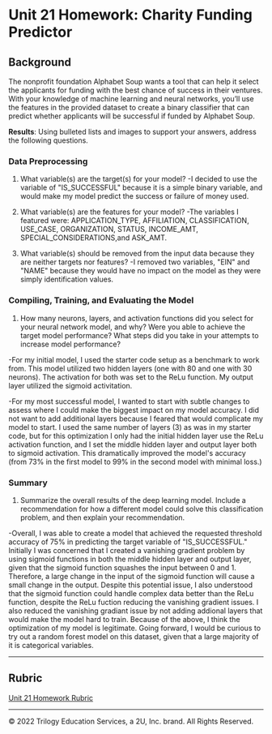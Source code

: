 # Unit 21 Homework: Charity Funding Predictor

## Background

The nonprofit foundation Alphabet Soup wants a tool that can help it select the applicants for funding with the best chance of success in their ventures. With your knowledge of machine learning and neural networks, you’ll use the features in the provided dataset to create a binary classifier that can predict whether applicants will be successful if funded by Alphabet Soup.

 **Results**: Using bulleted lists and images to support your answers, address the following questions.

<h3> Data Preprocessing </h3>

1) What variable(s) are the target(s) for your model?
-I decided to use the variable of "IS_SUCCESSFUL" because it is a simple binary variable, and would make my model predict the success or failure of money used.

2) What variable(s) are the features for your model?
-The variables I featured were: APPLICATION_TYPE, AFFILIATION, CLASSIFICATION, USE_CASE, ORGANIZATION, STATUS, INCOME_AMT, SPECIAL_CONSIDERATIONS,and ASK_AMT.

3) What variable(s) should be removed from the input data because they are neither targets nor features?
-I removed two variables, "EIN" and "NAME" because they would have no impact on the model as they were simply identification values.
  
<h3> Compiling, Training, and Evaluating the Model </h3>

1) How many neurons, layers, and activation functions did you select for your neural network model, and why? Were you able to achieve the target model performance? What steps did you take in your attempts to increase model performance?

-For my initial model, I used the starter code setup as a benchmark to work from. This model utilized two hidden layers (one with 80 and one with 30 neurons). The activation for both was set to the ReLu function. My output layer utilized the sigmoid activitation. 

-For my most successful model, I wanted to start with subtle changes to assess where I could make the biggest impact on my model accuracy. I did not want to add additional layers because I feared that would complicate my model to start. I used the same number of layers (3) as was in my starter code, but for this optimization I only had the initial hidden layer use the ReLu activation function, and I set the middle hidden layer and output layer both to sigmoid activation. This dramatically improved the model's accuracy (from 73% in the first model to 99% in the second model with minimal loss.)

<h3>Summary</h3>

1) Summarize the overall results of the deep learning model. Include a recommendation for how a different model could solve this classification problem, and then explain your recommendation.

-Overall, I was able to create a model that achieved the requested threshold accuracy of 75% in predicting the target variable of "IS_SUCCESSFUL." Initially I was concerned that I created a vanishing gradient problem by using sigmoid functions in both the middle hidden layer and output layer, given that the sigmoid function squashes the input between 0 and 1. Therefore, a large change in the input of the sigmoid function will cause a small change in the output. Despite this potential issue, I also understood that the sigmoid function could handle complex data better than the ReLu function, despite the ReLu fuction reducing the vanishing gradient issues. I also reduced the vanishing gradiant issue by not adding addional layers that would make the model hard to train. Because of the above, I think the optimization of my model is legitimate. Going forward, I would be curious to try out a random forest model on this dataset, given that a large majority of it is categorical variables. 

- - -

## Rubric

[Unit 21 Homework Rubric](https://docs.google.com/document/d/1SLOROX0lqZwa1ms-iRbHMQr1QSsMT2k0boO9YpFBnHA/edit?usp=sharing)

- - - 

© 2022 Trilogy Education Services, a 2U, Inc. brand. All Rights Reserved.	

